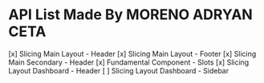 # API List Made By MORENO ADRYAN CETA

[x] Slicing Main Layout - Header
[x] Slicing Main Layout - Footer
[x] Slicing Main Secondary - Header
[x] Fundamental Component - Slots
[x] Slicing Layout Dashboard - Header
[ ] Slicing Layout Dashboard - Sidebar
